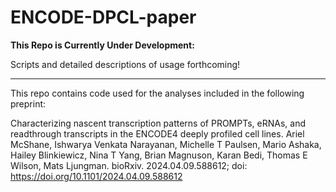 # ENCODE-DPCL-paper
**This Repo is Currently Under Development:**

Scripts and detailed descriptions of usage forthcoming!

-------------------------------------------------------

This repo contains code used for the analyses included in the following preprint:

Characterizing nascent transcription patterns of PROMPTs, eRNAs, and readthrough transcripts in the ENCODE4 deeply profiled cell lines.
Ariel McShane, Ishwarya Venkata Narayanan, Michelle T Paulsen, Mario Ashaka, Hailey Blinkiewicz, Nina T Yang, Brian Magnuson, Karan Bedi, Thomas E Wilson, Mats Ljungman.
bioRxiv. 2024.04.09.588612; doi: https://doi.org/10.1101/2024.04.09.588612
